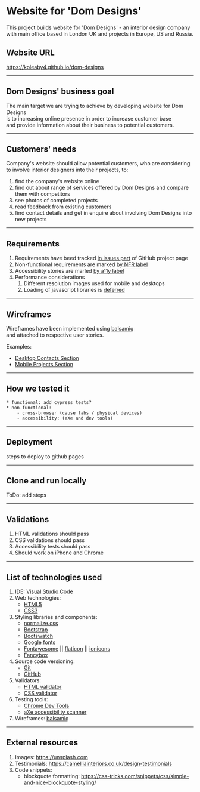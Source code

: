 # Website for 'Dom Designs'

This project builds website for 'Dom Designs' - an interior design company with main office based in London UK and projects in Europe, US and Russia.

## Website URL

https://koleaby4.github.io/dom-designs

---

## Dom Designs' business goal

The main target we are trying to achieve by developing website for Dom Designs<br>
is to increasing online presence in order to increase customer base<br>
and provide information about their business to potential customers.

---

## Customers' needs

Company's website should allow potential customers, who are considering to involve interior designers into their projects, to:
   1. find the company's website online
   2. find out about range of services offered by Dom Designs and compare them with competitors
   3. see photos of completed projects
   4. read feedback from existing customers
   5. find contact details and get in enquire about involving Dom Designs into new projects

---

## Requirements

   1. Requirements have beed tracked [in issues part](https://github.com/koleaby4/dom-designs/issues?utf8=%E2%9C%93&q=is%3Aissue) of GitHub project page
   2. Non-functional requirements are marked [by NFR label](https://github.com/koleaby4/dom-designs/issues?utf8=%E2%9C%93&q=label%3ANFR)
   3. Accessibility stories are marled [by a11y label](https://github.com/koleaby4/dom-designs/issues?q=is%3Aissue+label%3Aa11y)
   4. Performance considerations
      1. Different resolution images used for mobile and desktops
      2. Loading of javascript libraries is [deferred](https://www.growingwiththeweb.com/2014/02/async-vs-defer-attributes.html)

---

## Wireframes

Wireframes have been implemented using [balsamiq](https://balsamiq.com) <br>and attached to respective user stories.

Examples:
   - [Desktop Contacts Section](https://github.com/koleaby4/dom-designs/issues/19)
   - [Mobile Projects Section](https://github.com/koleaby4/dom-designs/issues/14)

---

## How we tested it

    * functional: add cypress tests?
    * non-functional:
        - cross-browser (cause labs / physical devices)
        - accessibility: (aXe and dev tools)

---

## Deployment

steps to deploy to github pages

---


## Clone and run locally

ToDo: add steps

---


## Validations

1. HTML validations should pass
2. CSS validations should pass
3. Accessibility tests should pass
4. Should work on iPhone and Chrome

---

## List of technologies used

 1. IDE: [Visual Studio Code](https://code.visualstudio.com/)
 2. Web technologies:
    - [HTML5](https://en.wikipedia.org/wiki/HTML5)
    - [CSS3](https://en.wikipedia.org/wiki/Cascading_Style_Sheets#CSS_3)
 3. Styling libraries and components:
    - [normalize.css](https://necolas.github.io/normalize.css)
    - [Bootstrap](https://getbootstrap.com)
    - [Bootswatch](https://bootswatch.com)
    - [Google fonts](https://fonts.google.com)
    - [Fontawesome](https://fontawesome.com) || [flaticon](https://www.flaticon.com) || [ionicons](https://ionicons.com/)
    - [Fancybox](https://fancyapps.com)
 4. Source code versioning:
    - [Git](https://en.wikipedia.org/wiki/Git)
    - [GitHub](https://github.com)
 5. Validators:
    - [HTML validator](https://validator.w3.org/)
    - [CSS validator](http://jigsaw.w3.org/css-validator/)
 6. Testing tools:
    - [Chrome Dev Tools](https://developers.google.com/web/tools/chrome-devtools)
    - [aXe accessibility scanner](https://www.deque.com/axe)
 7. Wireframes: [balsamiq](https://balsamiq.com)

---

## External resources

1. Images: https://unsplash.com
2. Testimonials: https://camelliainteriors.co.uk/design-testimonials
3. Code snippets:
   - blockquote formatting: https://css-tricks.com/snippets/css/simple-and-nice-blockquote-styling/